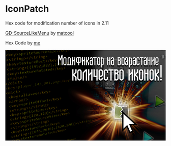 # IconPatch 
Hex code for modification number of icons in 2.11

[GD-SourceLikeMenu](https://github.com/matcool/GD-SourceLikeMenu?ysclid=lmuv55izmd263750843) by [matcool](https://github.com/matcool)

Hex Code by [me](https://www.youtube.com/@ruhaxgames)

![](3.png)
